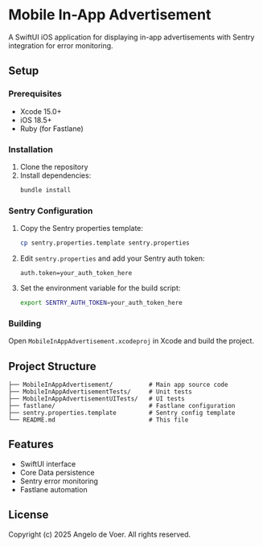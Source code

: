 # Mobile In-App Advertisement

A SwiftUI iOS application for displaying in-app advertisements with Sentry integration for error monitoring.

## Setup

### Prerequisites
- Xcode 15.0+
- iOS 18.5+
- Ruby (for Fastlane)

### Installation

1. Clone the repository
2. Install dependencies:
   ```bash
   bundle install
   ```

### Sentry Configuration

1. Copy the Sentry properties template:
   ```bash
   cp sentry.properties.template sentry.properties
   ```

2. Edit `sentry.properties` and add your Sentry auth token:
   ```properties
   auth.token=your_auth_token_here
   ```

3. Set the environment variable for the build script:
   ```bash
   export SENTRY_AUTH_TOKEN=your_auth_token_here
   ```

### Building

Open `MobileInAppAdvertisement.xcodeproj` in Xcode and build the project.

## Project Structure

```
├── MobileInAppAdvertisement/          # Main app source code
├── MobileInAppAdvertisementTests/     # Unit tests
├── MobileInAppAdvertisementUITests/   # UI tests
├── fastlane/                          # Fastlane configuration
├── sentry.properties.template         # Sentry config template
└── README.md                          # This file
```

## Features

- SwiftUI interface
- Core Data persistence
- Sentry error monitoring
- Fastlane automation

## License

Copyright (c) 2025 Angelo de Voer. All rights reserved. 